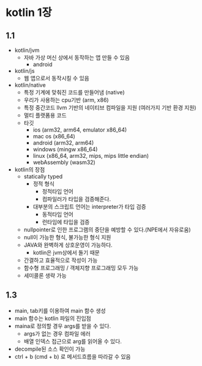 # kotlin 1장

## 1.1

- kotlin/jvm
  - 자바 가상 머신 상에서 동작하는 앱 만들 수 있음
    - android
- kotlin/js
  - 웹 앱으로서 동작시킬 수 있음
- kotlin/native
  - 특정 기계에 맞춰진 코드를 만들어냄 (native)
  - 우리가 사용하는 cpu기반 (arm, x86)
  - 특정 중간코드 llvm 기반의 네이티브 컴파일을 지원 (여러가지 기반 환경 지원)
  - 멀티 플랫폼용 코드
  - 타깃
    - ios (arm32, arm64, emulator x86_64)
    - mac os (x86_64)
    - android (arm32, arm64)
    - windows (mingw x86_64)
    - linux (x86_64, arm32, mips, mips little endian)
    - webAssembly (wasm32)
- kotlin의 장점
  - statically typed
    - 정적 형식
      - 정적타입 언어
      - 컴파일러가 타입을 검증해준다.
    - 대부분의 스크립트 언어는 interpreter가 타입 검증
      - 동적타입 언어
      - 런타임에 타입을 검증
  - nullpointer로 인한 프로그램의 중단을 예방할 수 있다.(NPE에서 자유로움)
  - null이 가능한 형식, 불가능한 형식 지원
  - JAVA와 완벽하게 상호운영이 가능하다.
    - kotlin은 jvm상에서 돌기 때문
  - 간결하고 효율적으로 작성이 가능
  - 함수형 프로그래밍 / 객체지향 프로그래밍 모두 가능
  - 세미콜론 생략 가능

## 1.3

- main, tab키를 이용하여 main 함수 생성
- main 함수는 kotlin 파일의 진입점
- maina로 정의할 경우 args를 받을 수 있다.
  - args가 없는 경우 컴파일 에러
  - 배열 인덱스 접근으로 arg를 읽어올 수 있다.
- decompile된 소스 확인이 가능
- ctrl + b (cmd + b) 로 메서드흐름을 따라갈 수 있음
